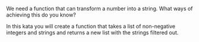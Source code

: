 We need a function that can transform a number into a string.
What ways of achieving this do you know?

In this kata you will create a function that takes a list of non-negative integers 
and strings and returns a new list with the strings filtered out.